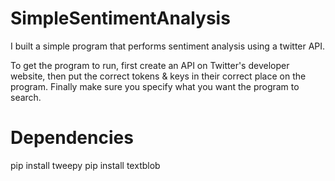 # SimpleSentimentAnalysis
I built a simple program that performs sentiment analysis using a twitter API.

To get the program to run, first create an API on Twitter's developer website, then put the correct tokens & keys in their correct place on the program. Finally make sure you specify what you want the program to search.

# Dependencies
pip install tweepy
pip install textblob
